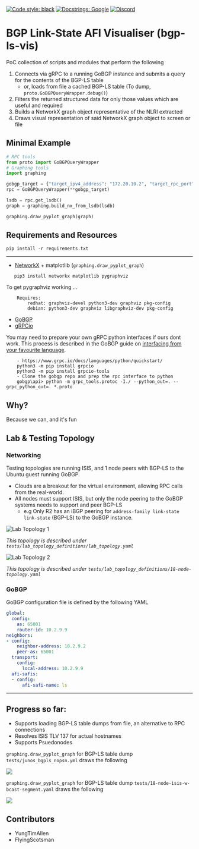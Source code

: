 [![Code style: black](https://img.shields.io/badge/code%20style-black-000000.svg)](https://github.com/ambv/black)
[![Docstrings: Google](https://img.shields.io/badge/Docstrings-Google-green)](https://google.github.io/styleguide/pyguide.html#s3.8-comments-and-docstrings)
[![Discord](https://img.shields.io/discord/245189311681527808.svg?label=Networking&logo=discord)](https://discord.me/networking)
# BGP Link-State AFI Visualiser (bgp-ls-vis)

PoC collection of scripts and modules that perform the following

1. Connects via gRPC to a running GoBGP instance and submits a query for the contents of the BGP-LS table
   * or, loads from file a cached BGP-LS table (To dump, `proto.GoBGPQueryWrapper.debug()`)
2. Filters the returned structured data for only those values which are useful and required
3. Builds a NetworkX graph object representative of the NLRI extracted
4. Draws visual representation of said NetworkX graph object to screen or file

## Minimal Example

```python
# RPC tools
from proto import GoBGPQueryWrapper
# Graphing tools
import graphing

gobgp_target = {"target_ipv4_address": "172.20.10.2", "target_rpc_port": 50051}
rpc = GoBGPQueryWrapper(**gobgp_target)

lsdb = rpc.get_lsdb()
graph = graphing.build_nx_from_lsdb(lsdb)

graphing.draw_pyplot_graph(graph)
```

## Requirements and Resources

`pip install -r requirements.txt`

---

* [NetworkX](https://networkx.org/) + matplotlib (`graphing.draw_pyplot_graph`)

```buildoutcfg
   pip3 install networkx matplotlib pygraphviz
```

To get pygraphviz working ...

```buildoutcfg
    Requires:
        redhat: graphviz-devel python3-dev graphviz pkg-config
        debian: python3-dev graphviz libgraphviz-dev pkg-config
```

* [GoBGP](https://github.com/osrg/gobgp)
* [gRPCio](https://pypi.org/project/grpcio/)

You may need to prepare your own gRPC python interfaces if ours dont work. This process is described in the GoBGP guide 
on [interfacing from your favourite language](https://github.com/osrg/gobgp/blob/master/docs/sources/grpc-client.md#python).

```buildoutcfg
    - https://www.grpc.io/docs/languages/python/quickstart/
    python3 -m pip install grpcio
    python3 -m pip install grpcio-tools
    - Clone the gobgp repo and prep the rpc interface to python
    gobgp\api> python -m grpc_tools.protoc -I./ --python_out=. --grpc_python_out=. *.proto
```

## Why?

Because we can, and it's fun

## Lab & Testing Topology

### Networking

Testing topologies are running ISIS, and 1 node peers with BGP-LS to the Ubuntu guest running GoBGP.

* Clouds are a breakout for the virtual environment, allowing RPC calls from the real-world.
* All nodes must support ISIS, but only the node peering to the GoBGP systems needs to support and peer BGP-LS
  * e.g Only R2 has an iBGP peering for `address-family link-state link-state` (BGP-LS) to the GoBGP instance.

![Lab Topology 1](https://i.imgur.com/H9x8ash.png)

*This topology is described under `tests/lab_topology_definitions/lab_topology.yaml`*

![Lab Topology 2](https://i.imgur.com/Zh4pD1R.png)

*This topology is described under `tests/lab_topology_definitions/18-node-topology.yaml`*

### GoBGP 

GoBGP configuration file is defined by the following YAML

```yaml
global:
  config:
    as: 65001
    router-id: 10.2.9.9
neighbors:
- config:
    neighbor-address: 10.2.9.2
    peer-as: 65001
  transport:
    config:
      local-address: 10.2.9.9
  afi-safis:
  - config:
      afi-safi-name: ls
```

---

## Progress so far:

- Supports loading BGP-LS table dumps from file, an alternative to RPC connections
- Resolves ISIS TLV 137 for actual hostnames
- Supports Psuedonodes

`graphing.draw_pyplot_graph` for BGP-LS table dump `tests/junos_bgpls_nopsn.yml` draws the following

![](https://i.imgur.com/ctltjR8.png)

`graphing.draw_pyplot_graph` for BGP-LS table dump `tests/18-node-isis-w-bcast-segment.yaml` draws the following

![](https://i.imgur.com/GBv0tN9.png)

## Contributors

* YungTimAllen
* FlyingScotsman